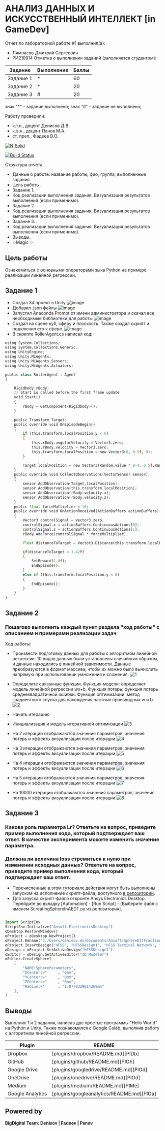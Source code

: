 # АНАЛИЗ ДАННЫХ И ИСКУССТВЕННЫЙ ИНТЕЛЛЕКТ [in GameDev]
Отчет по лабораторной работе #1 выполнил(а):
- Лямпасов Дмитрий Сергеевич
- РИ210914
Отметка о выполнении заданий (заполняется студентом):

| Задание | Выполнение | Баллы |
| ------ | ------ | ------ |
| Задание 1 | * | 60 |
| Задание 2 | * | 20 |
| Задание 3 | # | 20 |

знак "*" - задание выполнено; знак "#" - задание не выполнено;

Работу проверили:
- к.т.н., доцент Денисов Д.В.
- к.э.н., доцент Панов М.А.
- ст. преп., Фадеев В.О.

[![N|Solid](https://cldup.com/dTxpPi9lDf.thumb.png)](https://nodesource.com/products/nsolid)

[![Build Status](https://travis-ci.org/joemccann/dillinger.svg?branch=master)](https://travis-ci.org/joemccann/dillinger)

Структура отчета

- Данные о работе: название работы, фио, группа, выполненные задания.
- Цель работы.
- Задание 1.
- Код реализации выполнения задания. Визуализация результатов выполнения (если применимо).
- Задание 2.
- Код реализации выполнения задания. Визуализация результатов выполнения (если применимо).
- Задание 3.
- Код реализации выполнения задания. Визуализация результатов выполнения (если применимо).
- Выводы.
- ✨Magic ✨

## Цель работы
Ознакомиться с основными операторами зыка Python на примере реализации линейной регрессии.

## Задание 1
- Создал 3d проект в Unity ![image](https://user-images.githubusercontent.com/103302913/198290497-ad55232b-87cd-4795-aa99-3578ba2c0ec1.png)
- Добавил .json файлы ![image](https://user-images.githubusercontent.com/103302913/198291444-47158570-9e7a-43af-b80b-c195b1c83b26.png)
- Запустил Anaconda Prompt от имени администратора и скачал все необходимые библиотеки для работы ![image](https://user-images.githubusercontent.com/103302913/198292087-7c17d6a9-3e97-4e4e-b7bf-adb2d235e4b4.png)
- Создал на сцене куб, сферу и плоскость. Также создал скрипт и подключил его к сфере. ![image](https://user-images.githubusercontent.com/103302913/198292917-653ef615-3433-4d51-8b2a-b5583031811d.png)
- В скрипте RollerAgent.cs написал код:
```python
using System.Collections;
using System.Collections.Generic;
using UnityEngine;
using Unity.MLAgents;
using Unity.MLAgents.Sensors;
using Unity.MLAgents.Actuators;

public class RollerAgent : Agent
{

    Rigidbody rBody;
    // Start is called before the first frame update
    void Start()
    {
        rBody = GetComponent<Rigidbody>();
    }

    public Transform Target;
    public override void OnEpisodeBegin()
    {
        if (this.transform.localPosition.y < 0)
        {
            this.rBody.angularVelocity = Vector3.zero;
            this.rBody.velocity = Vector3.zero;
            this.transform.localPosition = new Vector3(0, 0.5f, 0);
        }

        Target.localPosition = new Vector3(Random.value * 8-4, 0.5f,Random.value * 8-4);
    }
    public override void CollectObservations(VectorSensor sensor)
    {
        sensor.AddObservation(Target.localPosition);
        sensor.AddObservation(this.transform.localPosition);
        sensor.AddObservation(rBody.velocity.x);
        sensor.AddObservation(rBody.velocity.z);
    }
    public float forceMultiplier = 10;
    public override void OnActionReceived(ActionBuffers actionBuffers)
    {
        Vector3 controlSignal = Vector3.zero;
        controlSignal.x = actionBuffers.ContinuousActions[0];
        controlSignal.z = actionBuffers.ContinuousActions[1];
        rBody.AddForce(controlSignal * forceMultiplier);

        float distanceToTarget = Vector3.Distance(this.transform.localPosition, Target.localPosition);

        if(distanceToTarget < 1.42f)
        {
            SetReward(1.0f);
            EndEpisode();
        }
        else if (this.transform.localPosition.y < 0)
        {
            EndEpisode();
        }
    }
}
```









## Задание 2
### Пошагово выполнить каждый пункт раздела "ход работы" с описанием и примерами реализации задач
Ход работы:
- Произвести подготовку данных для работы с алгоритмом линейной регрессии. 10 видов данных были установлены случайным образом, и данные находились в линейной зависимости. Данные преобразуются в формат массива, чтобы их можно было вычислить напрямую при использовании умножения и сложения. ![1](https://user-images.githubusercontent.com/103302913/192551188-5f28ad6e-36e2-4271-ae50-979b2a58d1ef.jpg)

- Определите связанные функции. Функция модели: определяет модель линейной регрессии wx+b. Функция потерь: функция потерь среднеквадратичной ошибки. Функция оптимизации: метод градиентного спуска для нахождения частных производных w и b. ![2](https://user-images.githubusercontent.com/103302913/192551631-df39e492-1bc3-4fde-b0e2-b91a1ec5bb16.jpg)
- Начать итерацию

- Инициализация и модель итеративной оптимизации ![3](https://user-images.githubusercontent.com/103302913/192551802-0accdbdb-1472-4b67-b3a8-8ded0e4273fb.jpg)
- На 2 итерации отображаются значения параметров, значения потерь и эффекты визуализации после итерации ![4](https://user-images.githubusercontent.com/103302913/192551922-7bdc521c-e69d-48cb-8acf-6dad9a1cb634.jpg)
- На 3 итерации отображаются значения параметров, значения потерь и эффекты визуализации после итерации ![5](https://user-images.githubusercontent.com/103302913/192551990-7037b74d-3b1a-4ce9-b5ad-43ec20d12562.jpg) 
- На 4 итерации отображаются значения параметров, значения потерь и эффекты визуализации после итерации ![6](https://user-images.githubusercontent.com/103302913/192552086-1c32b6d2-cfd2-42b4-b540-2aea129af28e.jpg)
- На 5 итерации отображаются значения параметров, значения потерь и эффекты визуализации после итерации ![7](https://user-images.githubusercontent.com/103302913/192552194-e53b91a6-fc5b-4624-9d60-217a51792ff8.jpg)
- На 10000 итерации отображаются значения параметров, значения потерь и эффекты визуализации после итерации ![8](https://user-images.githubusercontent.com/103302913/192552232-9e7447bb-583b-4470-9814-cf39fefef514.jpg)

## Задание 3
### Какова роль параметра Lr? Ответьте на вопрос, приведите пример выполнения кода, который подтверждает ваш ответ. В качестве эксперимента можете изменить значение параметра. 
### Должна ли величина loss стремиться к нулю при изменении исходных данных? Ответьте на вопрос, приведите пример выполнения кода, который подтверждает ваш ответ.

- Перечисленные в этом туториале действия могут быть выполнены запуском на исполнение скрипт-файла, доступного [в репозитории](https://github.com/Den1sovDm1triy/hfss-scripting/blob/main/ScreatingSphereInAEDT.py).
- Для запуска скрипт-файла откройте Ansys Electronics Desktop. Перейдите во вкладку [Automation] - [Run Script] - [Выберите файл с именем ScreatingSphereInAEDT.py из репозитория].

```py

import ScriptEnv
ScriptEnv.Initialize("Ansoft.ElectronicsDesktop")
oDesktop.RestoreWindow()
oProject = oDesktop.NewProject()
oProject.Rename("C:/Users/denisov.dv/Documents/Ansoft/SphereDIffraction.aedt", True)
oProject.InsertDesign("HFSS", "HFSSDesign1", "HFSS Terminal Network", "")
oDesign = oProject.SetActiveDesign("HFSSDesign1")
oEditor = oDesign.SetActiveEditor("3D Modeler")
oEditor.CreateSphere(
	[
		"NAME:SphereParameters",
		"XCenter:="		, "0mm",
		"YCenter:="		, "0mm",
		"ZCenter:="		, "0mm",
		"Radius:="		, "1.0770329614269mm"
	], 
)

```

## Выводы

Выполнил 1 и 2 задания, написав две простые программы "Hello World" на Python и Unity. Также познакомился с Google Colab, выполнив работу с алгоритмом линейной регрессии. 

| Plugin | README |
| ------ | ------ |
| Dropbox | [plugins/dropbox/README.md][PlDb] |
| GitHub | [plugins/github/README.md][PlGh] |
| Google Drive | [plugins/googledrive/README.md][PlGd] |
| OneDrive | [plugins/onedrive/README.md][PlOd] |
| Medium | [plugins/medium/README.md][PlMe] |
| Google Analytics | [plugins/googleanalytics/README.md][PlGa] |

## Powered by

**BigDigital Team: Denisov | Fadeev | Panov**
